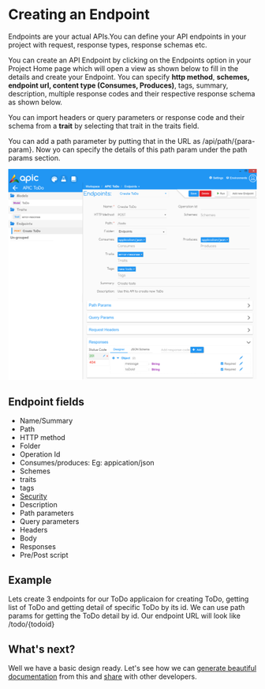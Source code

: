 # Creating an Endpoint

Endpoints are your actual APIs.You can define your API endpoints in your project with request, response types, response schemas etc.

You can create an API Endpoint by clicking on the Endpoints option in your Project Home page which will open a view as shown below to fill in the details and create your Endpoint. You can specify **http method**, **schemes, endpoint url, content type \(Consumes, Produces\)**, tags, summary, description, multiple response codes and their respective response schema as shown below.

You can import headers or query parameters or response code and their schema from a **trait** by selecting that trait in the traits field.

You can add a path parameter by putting that in the URL as /api/path/{para-param}. Now yo can specify the details of this path param under the path params section.

![](../.gitbook/assets/apic-create-endpoint.PNG)

## Endpoint fields

* Name/Summary
* Path
* HTTP method
* Folder
* Operation Id
* Consumes/produces: Eg: appication/json
* Schemes
* traits
* tags
* [Security](api-security-definitions.md)
* Description
* Path parameters
* Query parameters
* Headers
* Body
* Responses
* Pre/Post script

## Example

Lets create 3 endpoints for our ToDo applicaion for creating ToDo, getting list of ToDo and getting detail of specific ToDo by its id. We can use path params for getting the ToDo detail by id. Our endpoint URL will look like /todo/{todoid}

## What's next?

Well we have a basic design ready. Let's see how we can [generate beautiful documentation](export-docs.md) from this and [share](export-docs.md) with other developers.

